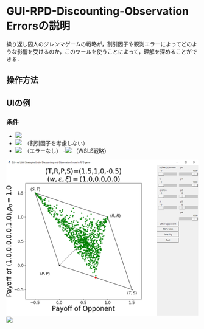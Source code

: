 # GUI-RPD-Discounting-Observation Errorsの説明
繰り返し囚人のジレンマゲームの戦略が，割引因子や観測エラーによってどのような影響を受けるのか，このツールを使うことによって，理解を深めることができる．
## 操作方法

## UIの例
### 条件
- <img src="https://latex.codecogs.com/gif.latex?(T,R,P,S)=(1.5,1,0,-0.5)">
- <img src="https://latex.codecogs.com/gif.latex?w=1">　（割引因子を考慮しない）
- <img src="https://latex.codecogs.com/gif.latex?%28%5Cepsilon%2C%5Cxi%29%3D%280%2C0%29">　（エラーなし）
-<img src="https://latex.codecogs.com/gif.latex?%7B%5Cbf%20p%7D%3D%281%2C0%2C0%2C1%29%2Cp_0%3D1"> （WSLS戦略）

![wsls strategy](https://github.com/azm17/RPD/blob/master/wsls.PNG "wsls")
<img src="https://latex.codecogs.com/gif.latex?\sqrt[n]{x}">
